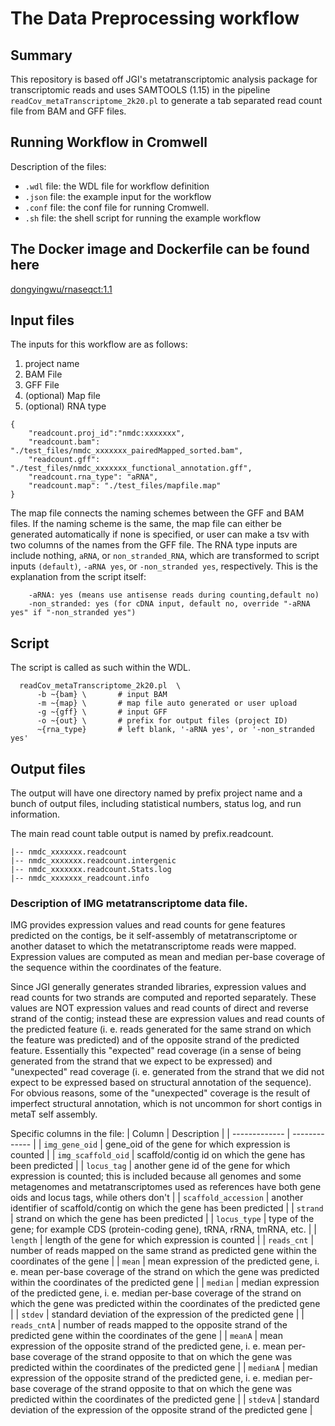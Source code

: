 # The Data Preprocessing workflow

## Summary
This repository is based off JGI's metatranscriptomic analysis package for transcriptomic reads and uses SAMTOOLS (1.15) in the pipeline `readCov_metaTranscriptome_2k20.pl` to generate a tab separated read count file from BAM and GFF files. 

## Running Workflow in Cromwell

Description of the files:
 - `.wdl` file: the WDL file for workflow definition
 - `.json` file: the example input for the workflow
 - `.conf` file: the conf file for running Cromwell.
 - `.sh` file: the shell script for running the example workflow


## The Docker image and Dockerfile can be found here

[dongyingwu/rnaseqct:1.1](https://hub.docker.com/r/dongyingwu/rnaseqct/)


## Input files

The inputs for this workflow are as follows:

1. project name 
2. BAM File 
3. GFF File
4. (optional) Map file
5. (optional) RNA type

```
{
    "readcount.proj_id":"nmdc:xxxxxxx",
    "readcount.bam": "./test_files/nmdc_xxxxxxx_pairedMapped_sorted.bam",
    "readcount.gff": "./test_files/nmdc_xxxxxxx_functional_annotation.gff",
    "readcount.rna_type": "aRNA",
    "readcount.map": "./test_files/mapfile.map"
}
```

The map file connects the naming schemes between the GFF and BAM files. If the naming scheme is the same, the map file can either be generated automatically if none is specified, or user can make a tsv with two columns of the names from the GFF file. 
The RNA type inputs are include nothing, `aRNA`, or `non_stranded_RNA`, which are transformed to script inputs `(default)`, `-aRNA yes`, or `-non_stranded yes`, respectively. This is the explanation from the script itself:

```
    -aRNA: yes (means use antisense reads during counting,default no)
    -non_stranded: yes (for cDNA input, default no, override "-aRNA yes" if "-non_stranded yes")
```

## Script

The script is called as such within the WDL.

```
  readCov_metaTranscriptome_2k20.pl  \
      -b ~{bam} \       # input BAM
      -m ~{map} \       # map file auto generated or user upload
      -g ~{gff} \       # input GFF
      -o ~{out} \       # prefix for output files (project ID)
      ~{rna_type}       # left blank, '-aRNA yes', or '-non_stranded yes'
```

## Output files

The output will have one directory named by prefix project name and a bunch of output files, including statistical numbers, status log, and run information. 

The main read count table output is named by prefix.readcount. 

```
|-- nmdc_xxxxxxx.readcount
|-- nmdc_xxxxxxx.readcount.intergenic
|-- nmdc_xxxxxxx.readcount.Stats.log
|-- nmdc_xxxxxxx_readcount.info
```

### Description of IMG metatranscriptome data file.

IMG provides expression values and read counts for gene features predicted on the contigs, be
it self-assembly of metatranscriptome or another dataset to which the metatranscriptome reads 
were mapped. Expression values are computed as mean and median per-base coverage of the 
sequence within the coordinates of the feature.

Since JGI generally generates stranded libraries, expression values and read counts for two 
strands are computed and reported separately. These values are NOT expression values and 
read counts of direct and reverse strand of the contig; instead these are expression values and 
read counts of the predicted feature (i. e. reads generated for the same strand on which the 
feature was predicted) and of the opposite strand of the predicted feature. Essentially this 
"expected" read coverage (in a sense of being generated from the strand that we expect to be 
expressed) and "unexpected" read coverage (i. e. generated from the strand that we did not 
expect to be expressed based on structural annotation of the sequence). For obvious reasons, 
some of the "unexpected" coverage is the result of imperfect structural annotation, which is 
not uncommon for short contigs in metaT self assembly.

Specific columns in the file:
| Column | Description |
| ------------- | ------------- |
| `img_gene_oid` | gene_oid of the gene for which expression is counted |
| `img_scaffold_oid` | scaffold/contig id on which the gene has been predicted |
| `locus_tag` | another gene id of the gene for which expression is counted; this is included because all genomes and some metagenomes and metatranscriptomes used as references have both gene oids and locus tags, while others don't |
| `scaffold_accession` | another identifier of scaffold/contig on which the gene has been predicted |
| `strand` | strand on which the gene has been predicted |
| `locus_type` | type of the gene; for example CDS (protein-coding gene), tRNA, rRNA, tmRNA, etc. |
| `length` | length of the gene for which expression is counted |
| `reads_cnt` | number of reads mapped on the same strand as predicted gene within the coordinates of the gene |
| `mean` | mean expression of the predicted gene, i. e. mean per-base coverage of the strand on which the gene was predicted within the coordinates of the predicted gene |
| `median` | median expression of the predicted gene, i. e. median per-base coverage of the strand on which the gene was predicted within the coordinates of the predicted gene |
| `stdev` | standard deviation of the expression of the predicted gene |
| `reads_cntA` | number of reads mapped to the opposite strand of the predicted gene within the coordinates of the gene |
| `meanA` | mean expression of the opposite strand of the predicted gene, i. e. mean per-base coverage of the strand opposite to that on which the gene was predicted within the coordinates of the predicted gene |
| `medianA` | median expression of the opposite strand of the predicted gene, i. e. median per-base coverage of the strand opposite to that on which the gene was predicted within the coordinates of the predicted gene |
| `stdevA` | standard deviation of the expression of the opposite strand of the predicted gene |
